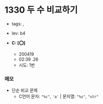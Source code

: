 # 1330 두 수 비교하기
 - tags: ,
 - lev: b4

- **C: [:o:]**
  - 200419
  - 02:39 .26
  - 시도: 1번

### 메모
 - 단순 비교 문제
    - C언어 문자: `"%c"`, `'a'`  |  문자열: `"%s"`, `"str"`

